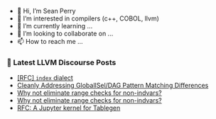 - 👋 Hi, I’m Sean Perry
- 👀 I’m interested in compilers (c++, COBOL, llvm)
- 🌱 I’m currently learning ...
- 💞️ I’m looking to collaborate on ...
- 📫 How to reach me ...

<!---
s66perry/s66perry is a ✨ special ✨ repository because its `README.md` (this file) appears on your GitHub profile.
You can click the Preview link to take a look at your changes.
--->
### 📕 Latest LLVM Discourse Posts

<!-- DISCOURSE-LLVM:START -->
- [[RFC] `index` dialect](https://discourse.llvm.org/t/rfc-index-dialect/65540#post_17)
- [Cleanly Addressing GlobalISel/DAG Pattern Matching Differences](https://discourse.llvm.org/t/cleanly-addressing-globalisel-dag-pattern-matching-differences/64817#post_12)
- [Why not eliminate range checks for non-indvars?](https://discourse.llvm.org/t/why-not-eliminate-range-checks-for-non-indvars/65551#post_4)
- [Why not eliminate range checks for non-indvars?](https://discourse.llvm.org/t/why-not-eliminate-range-checks-for-non-indvars/65551#post_3)
- [RFC: A Jupyter kernel for Tablegen](https://discourse.llvm.org/t/rfc-a-jupyter-kernel-for-tablegen/65003#post_8)
<!-- DISCOURSE-LLVM:END -->
